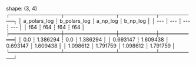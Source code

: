 shape: (3, 4)
┌──────────────┬──────────────┬──────────┬──────────┐
│ a_polars_log ┆ b_polars_log ┆ a_np_log ┆ b_np_log │
│ ---          ┆ ---          ┆ ---      ┆ ---      │
│ f64          ┆ f64          ┆ f64      ┆ f64      │
╞══════════════╪══════════════╪══════════╪══════════╡
│ 0.0          ┆ 1.386294     ┆ 0.0      ┆ 1.386294 │
│ 0.693147     ┆ 1.609438     ┆ 0.693147 ┆ 1.609438 │
│ 1.098612     ┆ 1.791759     ┆ 1.098612 ┆ 1.791759 │
└──────────────┴──────────────┴──────────┴──────────┘